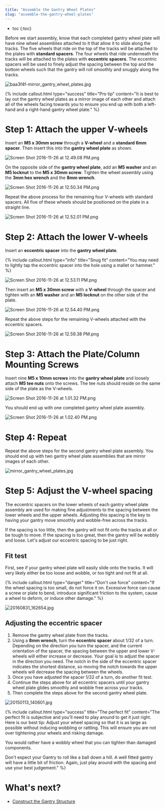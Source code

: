 ```yaml
---
title: "Assemble the Gantry Wheel Plates"
slug: "assemble-the-gantry-wheel-plates"
---
```


* toc
{:toc}

Before we start assembly, know that each completed gantry wheel plate will have nine wheel assemblies attached to it that allow it to slide along the tracks. The five wheels that ride on the top of the tracks will be attached to the plates with **standard spacers**. The four wheels that ride underneath the tracks will be attached to the plates with **eccentric spacers**. The eccentric spacers will be used to finely adjust the spacing between the top and the bottom wheels such that the gantry will roll smoothly and snuggly along the tracks.

![baa3f4f-mirror_gantry_wheel_plates.jpg](_images/mirror_gantry_wheel_plates.jpg)



{%
include callout.html
type="success"
title="Pro tip"
content="It is best to lay out the gantry wheel plates as a mirror image of each other and attach all of the wheels facing towards you to ensure you end up with both a left-hand and a right-hand gantry wheel plate."
%}

# Step 1: Attach the upper V-wheels
Insert an **M5 x 30mm screw** through a **V-wheel** and a **standard 6mm spacer**. Then insert this into the **gantry wheel plate** as shown.

![Screen Shot 2016-11-26 at 12.49.08 PM.png](_images/Screen_Shot_2016-11-26_at_12.49.08_PM.png)

On the opposite side of the **gantry wheel plate**, add an **M5 washer** and an **M5 locknut** to the **M5 x 30mm screw**. Tighten the wheel assembly using the **3mm hex wrench** and the **8mm wrench**.

![Screen Shot 2016-11-26 at 12.50.34 PM.png](_images/Screen_Shot_2016-11-26_at_12.50.34_PM.png)

Repeat the above process for the remaining four V-wheels with standard spacers. All five of these wheels should be positioned on the plate in a straight line.

![Screen Shot 2016-11-26 at 12.52.01 PM.png](_images/Screen_Shot_2016-11-26_at_12.52.01_PM.png)

# Step 2: Attach the lower V-wheels
Insert an **eccentric spacer** into the **gantry wheel plate**.

{%
include callout.html
type="info"
title="Snug fit"
content="You may need to lightly tap the eccentric spacer into the hole using a mallet or hammer."
%}



![Screen Shot 2016-11-26 at 12.53.11 PM.png](_images/Screen_Shot_2016-11-26_at_12.53.11_PM.png)

Then insert an **M5 x 30mm screw** with a **V-wheel** through the spacer and tighten with an **M5 washer** and an **M5 locknut** on the other side of the plate.

![Screen Shot 2016-11-26 at 12.54.40 PM.png](_images/Screen_Shot_2016-11-26_at_12.54.40_PM.png)

Repeat the above steps for the remaining V-wheels attached with the eccentric spacers.

![Screen Shot 2016-11-26 at 12.59.38 PM.png](_images/Screen_Shot_2016-11-26_at_12.59.38_PM.png)

# Step 3: Attach the Plate/Column Mounting Screws

Insert nine **M5 x 10mm screws** into the **gantry wheel plate** and loosely attach **M5 tee nuts** onto the screws. The tee nuts should reside on the same side of the plate as the V-wheels.

![Screen Shot 2016-11-26 at 1.01.32 PM.png](_images/Screen_Shot_2016-11-26_at_1.01.32_PM.png)

You should end up with one completed gantry wheel plate assembly.

![Screen Shot 2016-11-26 at 1.02.40 PM.png](_images/Screen_Shot_2016-11-26_at_1.02.40_PM.png)

# Step 4: Repeat
Repeat the above steps for the second gantry wheel plate assembly. You should end up with two gantry wheel plate assemblies that are mirror images of each other.

![mirror_gantry_wheel_plates.jpg](_images/mirror_gantry_wheel_plates.jpg)

# Step 5: Adjust the V-wheel spacing

The eccentric spacers on the lower wheels of each gantry wheel plate assembly are used for making fine adjustments to the spacing between the lower wheels and the upper wheels. Adjusting this spacing is the key to having your gantry move smoothly and wobble-free across the tracks.

If the spacing is too little, then the gantry will not fit onto the tracks at all or be tough to move. If the spacing is too great, then the gantry will be wobbly and loose. Let's adjust our eccentric spacing to be just right.

## Fit test
First, see if your gantry wheel plate will easily slide onto the tracks. It will very likely either be too loose and wobble, or too tight and not fit at all.

{%
include callout.html
type="danger"
title="Don't use force"
content="If the wheel spacing is too small, do not force it on. Excessive force can cause a screw or plate to bend, introduce significant friction to the system, cause a wheel to deform, or induce other damage."
%}



![20160831_162654.jpg](_images/20160831_162654.jpg)

## Adjusting the eccentric spacer
1. Remove the gantry wheel plate from the tracks.
2. Using a **8mm wrench**, turn the **eccentric spacer** about 1/32 of a turn. Depending on the direction you turn the spacer, and the current orientation of the spacer, the spacing between the upper and lower V-wheels will either increase or decrease. Your goal is to adjust the spacer in the direction you need. The notch in the side of the eccentric spacer indicates the shortest distance, so moving the notch towards the upper wheels will decrease the spacing between the wheels.
3. Once you have adjusted the spacer 1/32 of a turn, do another fit test.
4. Continue the steps above for all eccentric spacers until your gantry wheel plate glides smoothly and wobble free across your tracks.
5. Then complete the steps above for the second gantry wheel plate.

![20150113_140601.jpg](_images/20150113_140601.jpg)



{%
include callout.html
type="success"
title="The perfect fit"
content="The perfect fit is subjective and you'll need to play around to get it just right. Here is our best tip: Adjust your wheel spacing so that it is as large as possible without inducing wobbling or rattling. This will ensure you are not over tightening your wheels and risking damage.

You would rather have a wobbly wheel that you can tighten than damaged components.

Don't expect your Gantry to roll like a ball down a hill. A well fitted gantry will have a little bit of friction. Again, just play around with the spacing and use your best judgement."
%}


# What's next?

 * [Construct the Gantry Structure](../gantry/construct-the-gantry-structure.md)
